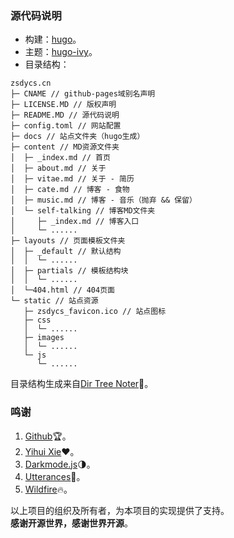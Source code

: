 ### 源代码说明

- 构建：[hugo](http://gohugo.io)。  
- 主题：[hugo-ivy](https://github.com/yihui/hugo-ivy)。  
- 目录结构：
```
zsdycs.cn
├─ CNAME // github-pages域别名声明
├─ LICENSE.MD // 版权声明
├─ README.MD // 源代码说明
├─ config.toml // 网站配置
├─ docs // 站点文件夹（hugo生成）
├─ content // MD资源文件夹
│  ├─ _index.md // 首页
│  ├─ about.md // 关于
│  ├─ vitae.md // 关于 - 简历
│  ├─ cate.md // 博客 - 食物
│  ├─ music.md // 博客 - 音乐（抛弃 && 保留）
│  └─ self-talking // 博客MD文件夹
│     ├─ _index.md // 博客入口
│     └─ ......
├─ layouts // 页面模板文件夹
│  ├─ _default // 默认结构
│  │  └─ ......
│  ├─ partials // 模板结构块
│  │  └─ ......
│  └─404.html // 404页面
└─ static // 站点资源
   ├─ zsdycs_favicon.ico // 站点图标
   ├─ css
   │  └─ ......
   ├─ images
   │  └─ ......
   └─ js
      └─ ......
```
目录结构生成来自[Dir Tree Noter](http://dir.yardtea.cc/)📁。

### 鸣谢
1. [Github](http://github.com)🏆。
2. [Yihui Xie](http://github.com/yihui)❤。
3. [Darkmode.js](http://github.com/sandoche/Darkmode.js)🌗。
4. [Utterances](http://github.com/utterance/utterances)🔮。
5. [Wildfire](http://wildfire.js.org)🔥。

以上项目的组织及所有者，为本项目的实现提供了支持。  
**感谢开源世界，感谢世界开源**。